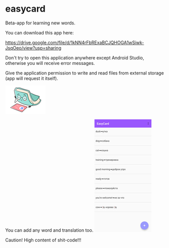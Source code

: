 # easycard
Beta-app for learning new words.

You can download this app here: 

https://drive.google.com/file/d/1kNN4rFbRExaBCJQHOGA1wSiwk-JsqOeo/view?usp=sharing

Don't try to open this application anywhere except Android Studio, otherwise you will receive error messages.

Give the application permission to write and read files from external storage (app will request it itself).

![EasyCard](https://github.com/jenyasubbotina/easycard/blob/master/src_r/easycard1.png)


You can add any word and translation too.
![EasyCard](https://github.com/jenyasubbotina/easycard/blob/master/src_r/s1.jpg)

Caution! High content of shit-code!!!
